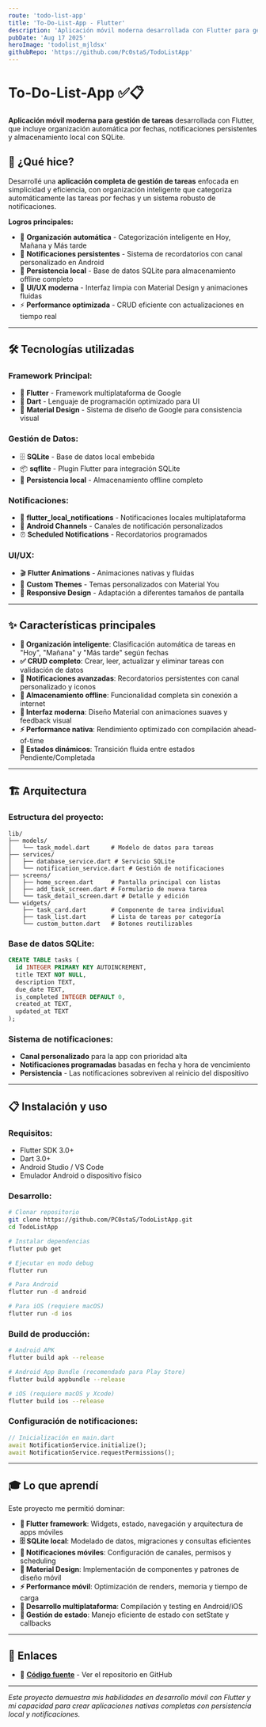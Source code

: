 ```yaml
---
route: 'todo-list-app'
title: 'To-Do-List-App - Flutter'
description: 'Aplicación móvil moderna desarrollada con Flutter para gestión eficiente de tareas con notificaciones avanzadas'
pubDate: 'Aug 17 2025'
heroImage: 'todolist_mjldsx'
githubRepo: 'https://github.com/Pc0staS/TodoListApp'
---
```

# To-Do-List-App ✅📋

**Aplicación móvil moderna para gestión de tareas** desarrollada con Flutter, que incluye organización automática por fechas, notificaciones persistentes y almacenamiento local con SQLite.

## 🚀 ¿Qué hice?

Desarrollé una **aplicación completa de gestión de tareas** enfocada en simplicidad y eficiencia, con organización inteligente que categoriza automáticamente las tareas por fechas y un sistema robusto de notificaciones.

**Logros principales:**
- 📅 **Organización automática** - Categorización inteligente en Hoy, Mañana y Más tarde
- 🔔 **Notificaciones persistentes** - Sistema de recordatorios con canal personalizado en Android
- 💾 **Persistencia local** - Base de datos SQLite para almacenamiento offline completo
- 🎨 **UI/UX moderna** - Interfaz limpia con Material Design y animaciones fluidas
- ⚡ **Performance optimizada** - CRUD eficiente con actualizaciones en tiempo real

---

## 🛠️ Tecnologías utilizadas

### Framework Principal:
- 💙 **Flutter** - Framework multiplataforma de Google
- 🎯 **Dart** - Lenguaje de programación optimizado para UI
- 🎨 **Material Design** - Sistema de diseño de Google para consistencia visual

### Gestión de Datos:
- 🗄️ **SQLite** - Base de datos local embebida
- 📦 **sqflite** - Plugin Flutter para integración SQLite
- 💾 **Persistencia local** - Almacenamiento offline completo

### Notificaciones:
- 🔔 **flutter_local_notifications** - Notificaciones locales multiplataforma
- 📱 **Android Channels** - Canales de notificación personalizados
- ⏰ **Scheduled Notifications** - Recordatorios programados

### UI/UX:
- 🎬 **Flutter Animations** - Animaciones nativas y fluidas
- 🎨 **Custom Themes** - Temas personalizados con Material You
- 📱 **Responsive Design** - Adaptación a diferentes tamaños de pantalla

---

## ✨ Características principales

- **📅 Organización inteligente**: Clasificación automática de tareas en "Hoy", "Mañana" y "Más tarde" según fechas
- **✅ CRUD completo**: Crear, leer, actualizar y eliminar tareas con validación de datos
- **🔔 Notificaciones avanzadas**: Recordatorios persistentes con canal personalizado y iconos
- **💾 Almacenamiento offline**: Funcionalidad completa sin conexión a internet
- **🎨 Interfaz moderna**: Diseño Material con animaciones suaves y feedback visual
- **⚡ Performance nativa**: Rendimiento optimizado con compilación ahead-of-time
- **🔄 Estados dinámicos**: Transición fluida entre estados Pendiente/Completada

---

## 🏗️ Arquitectura

### Estructura del proyecto:
```
lib/
├── models/
│   └── task_model.dart      # Modelo de datos para tareas
├── services/
│   ├── database_service.dart # Servicio SQLite
│   └── notification_service.dart # Gestión de notificaciones
├── screens/
│   ├── home_screen.dart     # Pantalla principal con listas
│   ├── add_task_screen.dart # Formulario de nueva tarea
│   └── task_detail_screen.dart # Detalle y edición
└── widgets/
    ├── task_card.dart       # Componente de tarea individual
    ├── task_list.dart       # Lista de tareas por categoría
    └── custom_button.dart   # Botones reutilizables
```

### Base de datos SQLite:
```sql
CREATE TABLE tasks (
  id INTEGER PRIMARY KEY AUTOINCREMENT,
  title TEXT NOT NULL,
  description TEXT,
  due_date TEXT,
  is_completed INTEGER DEFAULT 0,
  created_at TEXT,
  updated_at TEXT
);
```

### Sistema de notificaciones:
- **Canal personalizado** para la app con prioridad alta
- **Notificaciones programadas** basadas en fecha y hora de vencimiento
- **Persistencia** - Las notificaciones sobreviven al reinicio del dispositivo

---

## 📋 Instalación y uso

### Requisitos:
- Flutter SDK 3.0+
- Dart 3.0+
- Android Studio / VS Code
- Emulador Android o dispositivo físico

### Desarrollo:
```bash
# Clonar repositorio
git clone https://github.com/PC0staS/TodoListApp.git
cd TodoListApp

# Instalar dependencias
flutter pub get

# Ejecutar en modo debug
flutter run

# Para Android
flutter run -d android

# Para iOS (requiere macOS)
flutter run -d ios
```

### Build de producción:
```bash
# Android APK
flutter build apk --release

# Android App Bundle (recomendado para Play Store)
flutter build appbundle --release

# iOS (requiere macOS y Xcode)
flutter build ios --release
```

### Configuración de notificaciones:
```dart
// Inicialización en main.dart
await NotificationService.initialize();
await NotificationService.requestPermissions();
```

---

## 🎓 Lo que aprendí

Este proyecto me permitió dominar:
- **💙 Flutter framework**: Widgets, estado, navegación y arquitectura de apps móviles
- **🗄️ SQLite local**: Modelado de datos, migraciones y consultas eficientes
- **🔔 Notificaciones móviles**: Configuración de canales, permisos y scheduling
- **🎨 Material Design**: Implementación de componentes y patrones de diseño móvil
- **⚡ Performance móvil**: Optimización de renders, memoria y tiempo de carga
- **📱 Desarrollo multiplataforma**: Compilación y testing en Android/iOS
- **🔄 Gestión de estado**: Manejo eficiente de estado con setState y callbacks

---

## 🔗 Enlaces

- 📂 **[Código fuente](https://github.com/PC0staS/TodoListApp)** - Ver el repositorio en GitHub

---

*Este proyecto demuestra mis habilidades en desarrollo móvil con Flutter y mi capacidad para crear aplicaciones nativas completas con persistencia local y notificaciones.*
